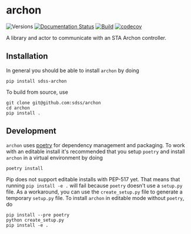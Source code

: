 # archon

![Versions](https://img.shields.io/badge/python->3.7-blue)
[![Documentation Status](https://readthedocs.org/projects/sdss-archon/badge/?version=latest)](https://sdss-archon.readthedocs.io/en/latest/?badge=latest)
[![Build](https://img.shields.io/github/workflow/status/sdss/archon/Test)](https://github.com/sdss/archon/actions)
[![codecov](https://codecov.io/gh/sdss/archon/branch/master/graph/badge.svg)](https://codecov.io/gh/sdss/archon)


A library and actor to communicate with an STA Archon controller.


## Installation

In general you should be able to install ``archon`` by doing

```console
pip install sdss-archon
```

To build from source, use

```console
git clone git@github.com:sdss/archon
cd archon
pip install .
```

## Development

`archon` uses [poetry](http://poetry.eustace.io/) for dependency management and packaging. To work with an editable install it's recommended that you setup `poetry` and install `archon` in a virtual environment by doing

```console
poetry install
```

Pip does not support editable installs with PEP-517 yet. That means that running `pip install -e .` will fail because `poetry` doesn't use a `setup.py` file. As a workaround, you can use the `create_setup.py` file to generate a temporary `setup.py` file. To install `archon` in editable mode without `poetry`, do

```console
pip install --pre poetry
python create_setup.py
pip install -e .
```
